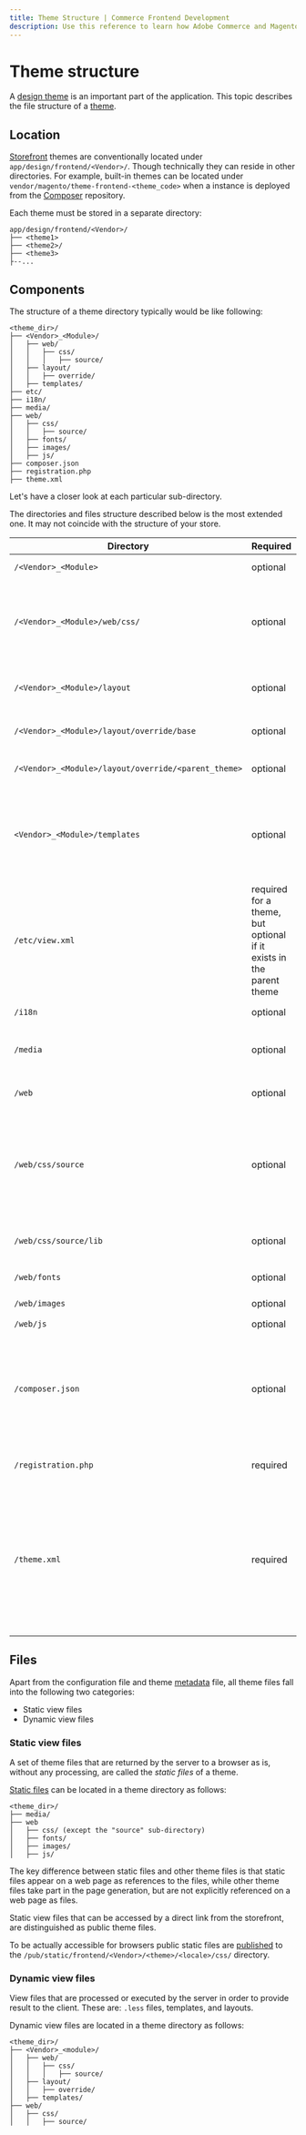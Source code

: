 ```yaml
---
title: Theme Structure | Commerce Frontend Development
description: Use this reference to learn how Adobe Commerce and Magento Open Source themes are structured.
---
```


# Theme structure

A [design theme](index.md) is an important part of the application. This topic describes the file structure of a [theme](https://glossary.magento.com/theme).

## Location

[Storefront](https://glossary.magento.com/storefront) themes are conventionally located under `app/design/frontend/<Vendor>/`. Though technically they can reside in other directories. For example, built-in themes can be located under `vendor/magento/theme-frontend-<theme_code>` when a instance is deployed from the [Composer](https://glossary.magento.com/composer) repository.

Each theme must be stored in a separate directory:

```tree
app/design/frontend/<Vendor>/
├── <theme1>
├── <theme2>/
├── <theme3>
├--...
```

## Components

The structure of a theme directory typically would be like following:

```tree
<theme_dir>/
├── <Vendor>_<Module>/
│   ├── web/
│   │   ├── css/
│   │   │   ├── source/
│   ├── layout/
│   │   ├── override/
│   ├── templates/
├── etc/
├── i18n/
├── media/
├── web/
│   ├── css/
│   │   ├── source/
│   ├── fonts/
│   ├── images/
│   ├── js/
├── composer.json
├── registration.php
├── theme.xml
```

Let's have a closer look at each particular sub-directory.

<InlineAlert variant="info" slots="text"/>

The directories and files structure described below is the most extended one. It may not coincide with the structure of your store.

|Directory|Required|Description|
|--- |--- |--- |
|`/<Vendor>_<Module>`|optional|Module-specific styles, layouts, and templates.|
|`/<Vendor>_<Module>/web/css/`|optional|Module-specific styles (`.css` and/or `.less` files). General styles for the module are in the _module.less file, and styles for widgets are in `_widgets.less`.|
|`/<Vendor>_<Module>/layout`|optional|Layout files which extend the default module or parent theme layouts.|
|`/<Vendor>_<Module>/layout/override/base`|optional|Layouts that override the default module layouts.|
|`/<Vendor>_<Module>/layout/override/<parent_theme>`|optional|Layouts that override the parent theme layouts for the module.|
|`<Vendor>_<Module>/templates`|optional|This directory contains theme templates which override the default module templates or parent theme templates for this module. Custom templates are also stored in this directory.|
|`/etc/view.xml`|required for a theme, but optional if it exists in the parent theme|This file contains configurations for all storefront product images and thumbnails. It also contains product page, gallery widget configurations such as navigation options, fullscreen options and breakpoint conditions.|
|`/i18n`|optional|`.csv` files with translations.|
|`/media`|optional|This directory contains a theme preview (a screenshot of your theme).|
|`/web`|optional|Static files that can be loaded directly from the frontend.|
|`/web/css/source`|optional|This directory contains theme LESS configuration files that invoke mixins for global elements from the UI library, and `theme.less` file which overrides the default variables values.|
|`/web/css/source/lib`|optional|View files that override the UI library files stored in `lib/web/css/source/lib`|
|`/web/fonts`|optional|Contains theme fonts and customized icons.|
|`/web/images`|optional|Images that are used in this theme.|
|`/web/js`|optional|Theme JavaScript files.|
|`/composer.json`|optional|Describes the theme dependencies and some meta-information. Will be here if your theme is a Composer package. The "name" field must be in the format `<vendor-name>/theme-<area>-<theme-name>`.|
|`/registration.php`|required|Required to register your theme in the system.|
|`/theme.xml`|required|The file is mandatory as it declares a theme as a system component. It contains the basic meta-information, like the theme title and the parent theme name, if the theme is inherited from an existing theme. The file is used by the system to recognize the theme.|

## Files

Apart from the configuration file and theme [metadata](https://glossary.magento.com/metadata) file, all theme files fall into the following two categories:

*  Static view files
*  Dynamic view files

### Static view files

A set of theme files that are returned by the server to a browser as is, without any processing, are called the *static files* of a theme.

[Static files](https://glossary.magento.com/static-files) can be located in a theme directory as follows:

```tree
<theme_dir>/
├── media/
├── web
│   ├── css/ (except the "source" sub-directory)
│   ├── fonts/
│   ├── images/
│   ├── js/
```

The key difference between static files and other theme files is that static files appear on a web page as references to the files, while other theme files take part in the page generation, but are not explicitly referenced on a web page as files.

Static view files that can be accessed by a direct link from the storefront, are distinguished as public theme files.

<InlineAlert variant="info" slots="text"/>

To be actually accessible for browsers public static files are [published](https://experienceleague.adobe.com/docs/commerce-operations/configuration-guide/cli/static-view/static-view-file-deployment.html#config-cli-static-overview) to the `/pub/static/frontend/<Vendor>/<theme>/<locale>/css/` directory.

### Dynamic view files

View files that are processed or executed by the server in order to provide result to the client. These are: `.less` files, templates, and layouts.

Dynamic view files are located in a theme directory as follows:

```tree
<theme_dir>/
├── <Vendor>_<module>/
│   ├── web/
│   │   ├── css/
│   │   │   ├── source/
│   ├── layout/
│   │   ├── override/
│   ├── templates/
├── web/
│   ├── css/
│   │   ├── source/
```
